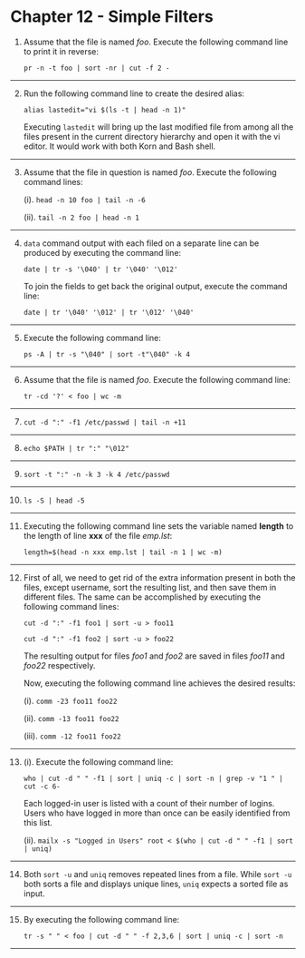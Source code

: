 # Chapter 12 - Simple Filters

01. Assume that the file is named _foo_. Execute the following command line to print it in reverse:

    `pr -n -t foo | sort -nr | cut -f 2 -`

---

02. Run the following command line to create the desired alias:

    `alias lastedit="vi $(ls -t | head -n 1)"`

    Executing `lastedit` will bring up the last modified file from among all the files present in the current directory hierarchy and open it with the vi editor. It would work with both Korn and Bash shell.

---

03. Assume that the file in question is named _foo_. Execute the following command lines:

    (i). `head -n 10 foo | tail -n -6`

    (ii). `tail -n 2 foo | head -n 1`

---

04. `data` command output with each filed on a separate line can be produced by executing the command line:

    `date | tr -s '\040' | tr '\040' '\012'`

    To join the fields to get back the original output, execute the command line:

    `date | tr '\040' '\012' | tr '\012' '\040'`

---

05. Execute the following command line:

    `ps -A | tr -s "\040" | sort -t"\040" -k 4`

---

06. Assume that the file is named _foo_. Execute the following command line:

    `tr -cd '?' < foo | wc -m`

---

07. `cut -d ":" -f1 /etc/passwd | tail -n +11`

---

08. `echo $PATH | tr ":" "\012"`

---

09. `sort -t ":" -n -k 3 -k 4 /etc/passwd`

---

10. `ls -S | head -5`

---

11. Executing the following command line sets the variable named **length** to the length of line **xxx** of the file _emp.lst_:

    `length=$(head -n xxx emp.lst | tail -n 1 | wc -m)`

---

12. First of all, we need to get rid of the extra information present in both the files, except username, sort the resulting list, and then save them in different files. The same can be accomplished by executing the following command lines:

    `cut -d ":" -f1 foo1 | sort -u > foo11`

    `cut -d ":" -f1 foo2 | sort -u > foo22`

    The resulting output for files _foo1_ and _foo2_ are saved in files _foo11_ and _foo22_ respectively.

    Now, executing the following command line achieves the desired results:

    (i). `comm -23 foo11 foo22`

    (ii). `comm -13 foo11 foo22`

    (iii). `comm -12 foo11 foo22`

---

13. (i). Execute the following command line:

    `who | cut -d " " -f1 | sort | uniq -c | sort -n | grep -v "1 " | cut -c 6-`

    Each logged-in user is listed with a count of their number of logins. Users who have logged in more than once can be easily identified from this list.

    (ii). `mailx -s "Logged in Users" root < $(who | cut -d " " -f1 | sort | uniq)`

---

14. Both `sort -u` and `uniq` removes repeated lines from a file. While `sort -u` both sorts a file and displays unique lines, `uniq` expects a sorted file as input.

---

15. By executing the following command line:

    `tr -s " " < foo | cut -d " " -f 2,3,6 | sort | uniq -c | sort -n`

---
